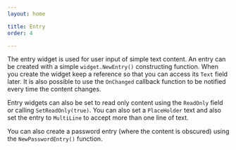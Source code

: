 ```yaml
---
layout: home

title: Entry
order: 4

---
```


The entry widget is used for user input of simple text content.
An entry can be created with a simple `widget.NewEntry()`
constructing function. When you create the widget keep a
reference so that you can access its `Text` field later.
It is also possible to use the `OnChanged` callback function
to be notified every time the content changes.

Entry widgets can also be set to read only content using
the `ReadOnly` field or calling `SetReadOnly(true)`.
You can also set a `PlaceHolder` text and also set the entry
to `MultiLine` to accept more than one line of text.

You can also create a password entry (where the content is
obscured) using the `NewPasswordEntry()` function.
